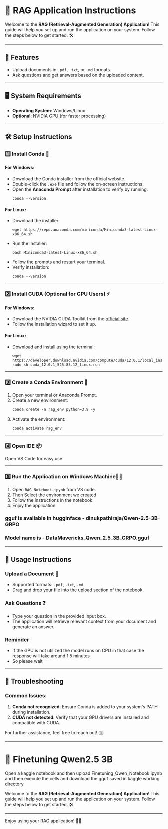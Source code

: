 # 🚀 RAG Application Instructions

Welcome to the **RAG (Retrieval-Augmented Generation) Application**! This guide will help you set up and run the application on your system. Follow the steps below to get started. 🛠️

---

## 🌟 Features
- Upload documents in `.pdf`, `.txt`, or `.md` formats.
- Ask questions and get answers based on the uploaded content.

---

## 🖥️ System Requirements
- **Operating System**: Windows/Linux
- **Optional**: NVIDIA GPU (for faster processing)

---

## 🛠️ Setup Instructions

### 1️⃣ Install Conda 🐍
#### **For Windows**:
- Download the Conda installer from the official website.
- Double-click the `.exe` file and follow the on-screen instructions.
- Open the **Anaconda Prompt** after installation to verify by running:
  ```
  conda --version
  ```

#### **For Linux**:
- Download the installer:
  ```
  wget https://repo.anaconda.com/miniconda/Miniconda3-latest-Linux-x86_64.sh
  ```
- Run the installer:
  ```
  bash Miniconda3-latest-Linux-x86_64.sh
  ```
- Follow the prompts and restart your terminal.
- Verify installation:
  ```
  conda --version
  ```

---

### 2️⃣ Install CUDA (Optional for GPU Users) ⚡
#### **For Windows**:
- Download the NVIDIA CUDA Toolkit from the [official site](https://developer.nvidia.com/cuda-toolkit).
- Follow the installation wizard to set it up.

#### **For Linux**:
- Download and install using the terminal:
  ```
  wget https://developer.download.nvidia.com/compute/cuda/12.0.1/local_installers/cuda_12.0.1_525.85.12_linux.run
  sudo sh cuda_12.0.1_525.85.12_linux.run
  ```

---

### 3️⃣ Create a Conda Environment 🌱
1. Open your terminal or Anaconda Prompt.
2. Create a new environment:
   ```
   conda create -n rag_env python=3.9 -y
   ```
3. Activate the environment:
   ```
   conda activate rag_env
   ```

---

### 4️⃣ Open IDE 📦
Open VS Code for easy use

---

### 5️⃣ Run the Application on Windows Machine🏃‍♂️

1. Open `RAG_Notebook.ipynb` from VS code.
2. Then Select the environment we created
3. Follow the instructions in the notebook 
4. Enjoy the application

### gguf is available in hugginface - dinukpathiraja/Qwen-2.5-3B-GRPO
### Model name is - DataMavericks_Qwen_2.5_3B_GRPO.gguf
---

## 🎉 Usage Instructions

### Upload a Document 📄
- Supported formats: `.pdf`, `.txt`, `.md`
- Drag and drop your file into the upload section of the notebook.

### Ask Questions ❓
- Type your question in the provided input box.
- The application will retrieve relevant context from your document and generate an answer.

### Reminder
- If the GPU is not utilized the model runs on CPU in that case the response will take around 1.5 minutes
- So please wait

---

## 🛑 Troubleshooting

### Common Issues:
1. **Conda not recognized**: Ensure Conda is added to your system's PATH during installation.
2. **CUDA not detected**: Verify that your GPU drivers are installed and compatible with CUDA.

For further assistance, feel free to reach out! ✉️

---

# 🚀 Finetuning Qwen2.5 3B

Open a kaggle notebook and then upload Finetuning_Qwen_Notebook.ipynb and then execute the cells and download the gguf saved in kaggle working directory

Welcome to the **RAG (Retrieval-Augmented Generation) Application**! This guide will help you set up and run the application on your system. Follow the steps below to get started. 🛠️

---

Enjoy using your RAG application! 🎉✨ 


